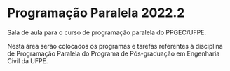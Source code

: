 # Programação Paralela 2022.2

Sala de aula para o curso de programação paralela do PPGEC/UFPE.

Nesta área serão colocados os programas e tarefas referentes à disciplina de Programação Paralela
do Programa de Pós-graduação em Engenharia Civil da UFPE.
